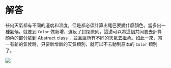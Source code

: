 # 解答

任何天氣都有不同的溼度和溫度，但是都必須計算出尾巴要變什麼顏色。當多出一種氣候，就要到 `Color` 做新增，違反了封閉原則。這邊可以將這個共同要去計算顏色的部分拿到 Abstract class ，並且讓所有不同的天氣去繼承。如此一來，當一有新的氣候時，只要新增新的天氣類別，就可以不去動到原本的 `Color` 類別了。

![](https://i.imgur.com/19FRrOe.png)